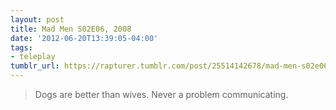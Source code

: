 ```yaml
---
layout: post
title: Mad Men S02E06, 2008
date: '2012-06-20T13:39:05-04:00'
tags:
- teleplay
tumblr_url: https://rapturer.tumblr.com/post/25514142678/mad-men-s02e06-2008
---
```

> Dogs are better than wives. Never a problem communicating.

